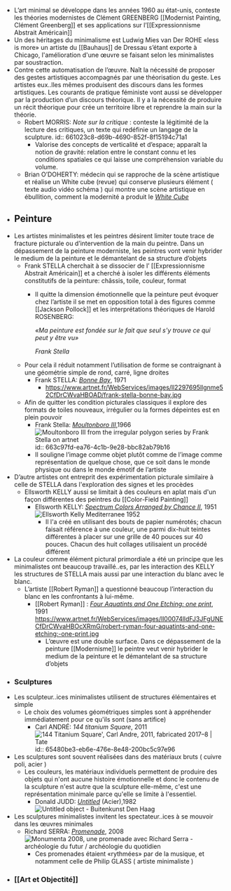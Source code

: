 - L’art minimal se développe dans les années 1960 au état-unis, conteste les théories modernistes de Clément GREENBERG [[Modernist Painting, Clément Greenberg]] et ses applications sur l’[[Expressionnisme Abstrait Américain]]
- Un des héritages du minimalisme est Ludwig Mies van Der ROHE «less is more» un artiste du [[Bauhaus]] de Dressau s’étant exporte à Chicago, l'amélioration d'une œuvre se faisant selon les minimalistes par soustraction.
- Contre cette automatisation de l’œuvre. Naît la nécessité de proposer des gestes artistiques accompagnés par une théorisation du geste. Les artistes eux..lles mêmes produisent des discours dans les formes artistiques. Les courants de pratique féministe vont aussi se développer par la production d’un discours théorique. Il y a la nécessité de produire un récit théorique pour crée un territoire libre et reprendre la main sur la théorie.
	- Robert MORRIS: *Note sur la critique* : conteste la légitimité de la lecture des critiques, un texte qui redéfinie un langage de la sculpture.
	  id:: 661023c8-d69b-4690-852f-8f15194c71a1
		- Valorise des concepts de verticalité et d’espace; apparaît la notion de gravité: relation entre le constant connu et les conditions spatiales ce qui laisse une compréhension variable du volume.
	- Brian O’DOHERTY: médecin qui se rapproche de la scène artistique et réalise un White cube (revue) qui conserve plusieurs élément ( texte audio vidéo schéma ) qui montre une scène artistique en ébullition, comment la modernité a produit le [*White Cube*](https://www.lespressesdureel.com/ouvrage.php?id=1423&menu=0)
- ## Peinture
- Les artistes minimalistes et les peintres désirent limiter toute trace de fracture picturale ou d’intervention de la main du peintre. Dans un  dépassement de la peinture moderniste, les peintres vont venir hybrider le medium de la peinture et le démantelant de sa structure d’objets
	- Frank STELLA cherchait à se dissocier de l’ [[Expressionnisme Abstrait Américain]] et a cherché à isoler les différents éléments constitutifs de la peinture: châssis, toile, couleur, format
		- Il quitte la dimension émotionnelle que la peinture peut évoquer chez l’artiste il se met en opposition total à des figures comme [[Jackson Pollock]] et les interprétations théoriques de Harold ROSENBERG:
		  
		  *«Ma peinture est fondée sur le fait que seul s'y trouve ce qui peut y être vu»*
		  
		  *Frank Stella*
	- Pour cela il réduit notamment l’utilisation de forme se contraignant à une géométrie simple de rond, carré, ligne droites
		- Frank STELLA: [*Bonne Bay*](http://www.artnet.fr/artistes/frank-stella/bonne-bay-a-5xu4JxR2GX6Fx5Hd6oPWjg2), 1971
			- https://www.artnet.fr/WebServices/images/ll2297695llgnme52CfDrCWvaHBOAD/frank-stella-bonne-bay.jpg
	- Afin de quitter les condition picturales classiques il explore des formats de toiles nouveaux, irrégulier ou la formes dépeintes est en plein pouvoir
		- Frank Stella: [*Moultonboro III*](https://www.artnet.com/artists/frank-stella/moultonboro-iii-from-the-irregular-polygon-series-VBg6eu5YmAS1ACUZTjJ9lw2),1966 ![Moultonboro III from the irregular polygon series by Frank Stella on artnet](https://www.artnet.com/WebServices/images/ll00193lldSy9GFgneECfDrCWvaHBOcUbaE/frank-stella-moultonboro-iii-(from-the-irregular-polygon-series).jpg)
		  id:: 663c97fd-ea76-4c1b-9e28-bbc82ab79b16
		- Il souligne l’image comme objet plutôt comme de l’image comme représentation de quelque chose, que ce soit dans le monde physique ou dans le monde émotif de l’artiste
- D’autre artistes ont entreprit des expérimentation picturale similaire à celle de STELLA dans l'exploration des signes et les procèdes
	- Ellsworth KELLY aussi se limitait à des couleurs en aplat mais d'un façon différentes des peintres du [[Color-Field Painting]]
		- Ellsworth KELLY: [*Spectrum Colors Arranged by Chance II*](https://www.tate.org.uk/tate-etc/issue-16-summer-2009/sixty-years-full-intensity), 1951 ![Ellsworth Kelly Mediterranee 1952](https://media.tate.org.uk/aztate-prd-ew-dg-wgtail-st1-ctr-data/images/ellsworth-kelly-mediterrane_0.width-340.jpg)
			- Il l'a créé en utilisant des bouts de papier numérotés; chacun faisait référence à une couleur, une parmi dix-huit teintes différentes à placer sur une grille de 40 pouces sur 40 pouces. Chacun des huit collages utilisaient un procédé différent
- La couleur comme élément pictural primordiale a été un principe que les minimalistes ont beaucoup travaillé..es, par les interaction des KELLY les structures de STELLA mais aussi par une interaction du blanc avec le blanc.
	- L’artiste [[Robert Ryman]] a questionné beaucoup l’interaction du blanc en les confrontants à lui-même.
		- [[Robert Ryman]] : [*Four Aquatints and One Etching: one print*](https://www.artnet.fr/artistes/robert-ryman/four-aquatints-and-one-etching-one-print-xPw1yzwygPtfgZ0K0UvDOQ2), 1991 https://www.artnet.fr/WebServices/images/ll00074lldFJ3JFgUNECfDrCWvaHBOcXRmG/robert-ryman-four-aquatints-and-one-etching:-one-print.jpg
			- L’œuvre est une double surface. Dans ce dépassement de la peinture [[Modernisme]] le peintre veut venir hybrider le medium de la peinture et le démantelant de sa structure d’objets
- ### Sculptures
- Les sculpteur..ices minimalistes utilisent de structures élémentaires et simple
	- Le choix des volumes géométriques simples sont à appréhender immédiatement pour ce qu'ils sont (sans artifice)
		- Carl ANDRÉ: *144 titanium Square*, 2011 ![144 Titanium Square', Carl Andre, 2011, fabricated 2017–8 | Tate](https://media.tate.org.uk/art/images/work/AR/AR01265_9.jpg)
		  id:: 65480be3-eb6e-476e-8e48-200bc5c97e96
- Les sculptures sont souvent réalisées dans des matériaux bruts ( cuivre poli, acier )
	- Les couleurs, les matériaux individuels permettent de produire des objets qui n'ont aucune histoire émotionnelle et donc le contenu de la sculpture n'est autre que la sculpture elle-même, c'est une représentation minimale parce qu'elle se limite à l'essentiel.
		- Donald JUDD: [*Untitled*](https://bkdh.nl/en/kunstwerken/untitled-object/) (Acier),1982 ![Untitled object - Buitenkunst Den Haag](https://bkdh.nl/app/uploads/2021/06/DH500_06.jpg)
- Les sculptures minimalistes invitent les spectateur..ices à se mouvoir dans les œuvres minimales
	- Richard SERRA: [*Promenade*](https://www.paris-art.com/monumenta-2008-promenade/), 2008 ![Monumenta 2008, une promenade avec Richard Serra - archéologie du futur /  archéologie du quotidien](https://idata.over-blog.com/0/41/70/57/Exposition/Promenade--installation-de--Richard-Serra---Monumenta-2.jpg)
		- Ces promenades étaient «rythmées» par de la musique, et notamment celle de Philip GLASS ( artiste minimaliste )
- ### [[Art et Objectité]]